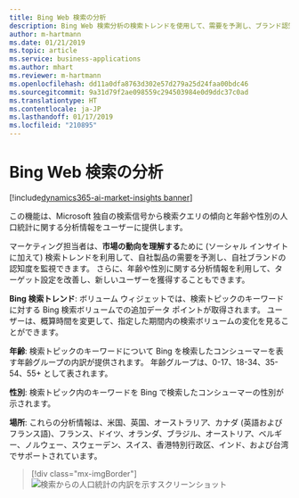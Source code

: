 ```yaml
---
title: Bing Web 検索の分析
description: Bing Web 検索分析の検索トレンドを使用して、需要を予測し、ブランド認知度を監視します。
author: m-hartmann
ms.date: 01/21/2019
ms.topic: article
ms.service: business-applications
ms.author: mhart
ms.reviewer: m-hartmann
ms.openlocfilehash: dd11a0dfa8763d302e57d279a25d24faa00bdc46
ms.sourcegitcommit: 9a31d79f2ae098559c294503984e0d9ddc37c0ad
ms.translationtype: HT
ms.contentlocale: ja-JP
ms.lasthandoff: 01/17/2019
ms.locfileid: "210895"
---
```

#  <a name="bing-web-search-analytics"></a>Bing Web 検索の分析
[!include[dynamics365-ai-market-insights banner](../../includes/dynamics365-ai-market-insights.md)]


この機能は、Microsoft 独自の検索信号から検索クエリの傾向と年齢や性別の人口統計に関する分析情報をユーザーに提供します。

マーケティング担当者は、**市場の動向を理解する**ために (ソーシャル インサイトに加えて) 検索トレンドを利用して、自社製品の需要を予測し、自社ブランドの認知度を監視できます。 さらに、年齢や性別に関する分析情報を利用して、ターゲット設定を改善し、新しいユーザーを獲得することもできます。

**Bing 検索トレンド**: ボリューム ウィジェットでは、検索トピックのキーワードに対する Bing 検索ボリュームでの追加データ ポイントが取得されます。 ユーザーは、概算時間を変更して、指定した期間内の検索ボリュームの変化を見ることができます。

**年齢**: 検索トピックのキーワードについて Bing を検索したコンシューマーを表す年齢グループの内訳が提供されます。 年齢グループは、0-17、18-34、35-54、55+ として表されます。

**性別**: 検索トピック内のキーワードを Bing で検索したコンシューマーの性別が示されます。

**場所**: これらの分析情報は、米国、英国、オーストラリア、カナダ (英語およびフランス語)、フランス、ドイツ、オランダ、ブラジル、オーストリア、ベルギー、ノルウェー、スウェーデン、スイス、香港特別行政区、インド、および台湾でサポートされています。

> [!div class="mx-imgBorder"]
> ![検索からの人口統計の内訳を示すスクリーンショット](media/bing-web-search-analytics-1.png "検索からの人口統計の内訳")
<!-- picture -->

